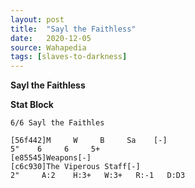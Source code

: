 ```yaml
---
layout: post
title:  "Sayl the Faithless"
date:   2020-12-05
source: Wahapedia
tags: [slaves-to-darkness]
---
```


**Sayl the Faithless**

**Stat Block**
```
6/6 Sayl the Faithles
```

```
[56f442]M     W     B     Sa    [-]
5"    6     6     5+    
[e85545]Weapons[-]
[c6c930]The Viperous Staff[-]
2"     A:2    H:3+   W:3+   R:-1   D:D3  
```


